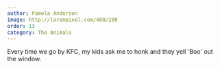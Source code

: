 ```yaml
---
author: Pamela Anderson
image: http://lorempixel.com/400/200
order: 13
category: The Animals
---
```


Every time we go by KFC, my kids ask me to honk and they yell 'Boo' out the window.
